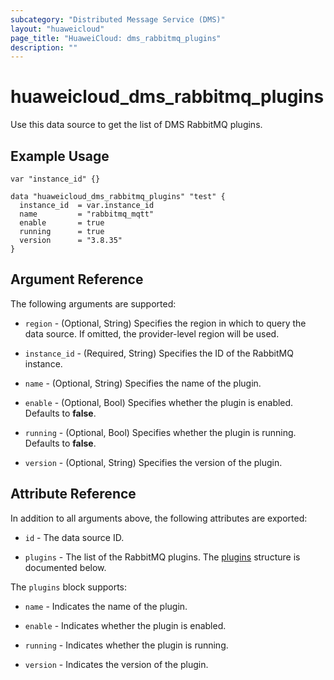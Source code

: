 ```yaml
---
subcategory: "Distributed Message Service (DMS)"
layout: "huaweicloud"
page_title: "HuaweiCloud: dms_rabbitmq_plugins"
description: ""
---
```


# huaweicloud_dms_rabbitmq_plugins

Use this data source to get the list of DMS RabbitMQ plugins.

## Example Usage

```hcl
var "instance_id" {}

data "huaweicloud_dms_rabbitmq_plugins" "test" {
  instance_id  = var.instance_id
  name         = "rabbitmq_mqtt"
  enable       = true
  running      = true
  version      = "3.8.35"
}
```

## Argument Reference

The following arguments are supported:

* `region` - (Optional, String) Specifies the region in which to query the data source.
  If omitted, the provider-level region will be used.

* `instance_id` - (Required, String) Specifies the ID of the RabbitMQ instance.

* `name` - (Optional, String) Specifies the name of the plugin.

* `enable` - (Optional, Bool) Specifies whether the plugin is enabled. Defaults to **false**.

* `running` - (Optional, Bool) Specifies whether the plugin is running. Defaults to **false**.

* `version` - (Optional, String) Specifies the version of the plugin.

## Attribute Reference

In addition to all arguments above, the following attributes are exported:

* `id` - The data source ID.

* `plugins` - The list of the RabbitMQ plugins.
  The [plugins](#DMS_rabbitmq_plugins) structure is documented below.

<a name="DMS_rabbitmq_plugins"></a>
The `plugins` block supports:

* `name` - Indicates the name of the plugin.

* `enable` - Indicates whether the plugin is enabled.

* `running` - Indicates whether the plugin is running.

* `version` - Indicates the version of the plugin.
